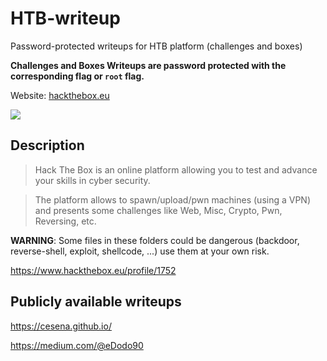 # HTB-writeup
Password-protected writeups for HTB platform (challenges and boxes)

**Challenges and Boxes Writeups are password protected with the corresponding flag or `root` flag.**

Website: [hackthebox.eu](https://www.hackthebox.eu/)

![](https://www.hackthebox.eu/images/logo400.png)

## Description

> Hack The Box is an online platform allowing you to test and advance your skills in cyber security.

> The platform allows to spawn/upload/pwn machines (using a VPN) and presents some challenges like Web, Misc, Crypto, Pwn, Reversing, etc.

**WARNING**: Some files in these folders could be dangerous (backdoor, reverse-shell, exploit, shellcode, ...) use them at your own risk.

<https://www.hackthebox.eu/profile/1752>

## Publicly available writeups

<https://cesena.github.io/>

<https://medium.com/@eDodo90>
